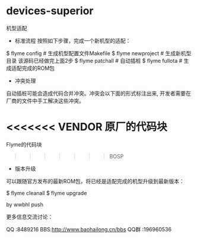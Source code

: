 # devices-superior
机型适配
* 标准流程
按照如下步骤，完成一个新机型的适配：

$ flyme config      # 生成机型配置文件Makefile
$ flyme newproject  # 生成新机型目录
该源码已经做完上面2步
$ flyme patchall    # 自动插桩
$ flyme fullota     # 生成适配完成的ROM包
* 冲突处理

自动插桩可能会造成代码合并冲突。冲突会以下面的形式标注出来, 开发者需要在厂商的文件中手工解决这些冲突。

<<<<<<< VENDOR
  原厂的代码块
=======
  Flyme的代码块
>>>>>>> BOSP
* 版本升级

可以跟随官方发布的最新ROM包，将已经是适配完成的机型升级到最新版本：

$ flyme cleanall
$ flyme upgrade

by wwbhl push

更多信息交流讨论：

QQ :8489216
BBS:http://www.baohailong.cn/bbs
QQ群 :196960536
